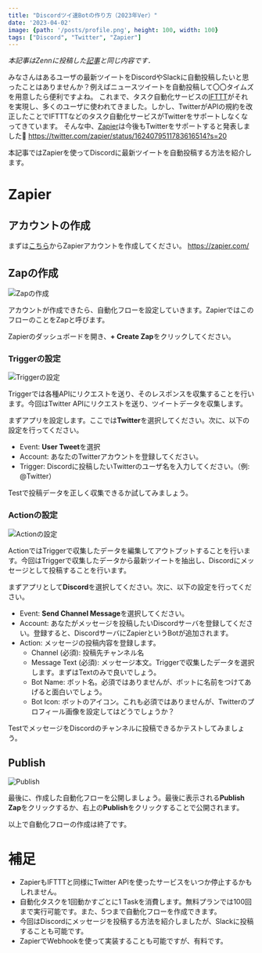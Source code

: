 ```yaml
---
title: "Discordツイ速Botの作り方（2023年Ver）"
date: '2023-04-02'
image: {path: '/posts/profile.png', height: 100, width: 100}
tags: ["Discord", "Twitter", "Zapier"]
---
```

*本記事はZennに投稿した[記事](https://zenn.dev/rmt_drums/articles/discord-twitter-bot)と同じ内容です．*

みなさんはあるユーザの最新ツイートをDiscordやSlackに自動投稿したいと思ったことはありませんか？例えばニュースツイートを自動投稿して〇〇タイムズを用意したら便利ですよね。
これまで、タスク自動化サービスの[IFTTT](https://ifttt.com/)がそれを実現し、多くのユーザに使われてきました。しかし、TwitterがAPIの規約を改正したことでIFTTTなどのタスク自動化サービスがTwitterをサポートしなくなってきています。
そんな中、[Zapier](https://zapier.com/)は今後もTwitterをサポートすると発表しました🎉
https://twitter.com/zapier/status/1624079511783616514?s=20

本記事ではZapierを使ってDiscordに最新ツイートを自動投稿する方法を紹介します。

# Zapier

## アカウントの作成

まずは[こちら](https://zapier.com/)からZapierアカウントを作成してください。
https://zapier.com/

## Zapの作成

![Zapの作成](/posts/discord-twitter-bot/create-zap.png)

アカウントが作成できたら、自動化フローを設定していきます。ZapierではこのフローのことをZapと呼びます。

Zapierのダッシュボードを開き、**+ Create Zap**をクリックしてください。

### Triggerの設定

![Triggerの設定](/posts/discord-twitter-bot/trigger.png)

Triggerでは各種APIにリクエストを送り、そのレスポンスを収集することを行います。今回はTwitter APIにリクエストを送り、ツイートデータを収集します。

まずアプリを設定します。ここでは**Twitter**を選択してください。次に、以下の設定を行ってください。

- Event: **User Tweet**を選択
- Account: あなたのTwitterアカウントを登録してください。
- Trigger: Discordに投稿したいTwitterのユーザ名を入力してください。（例: @Twitter）

Testで投稿データを正しく収集できるか試してみましょう。

### Actionの設定

![Actionの設定](/posts/discord-twitter-bot/action.png)

ActionではTriggerで収集したデータを編集してアウトプットすることを行います。今回はTriggerで収集したデータから最新ツイートを抽出し、Discordにメッセージとして投稿することを行います。

まずアプリとして**Discord**を選択してください。次に、以下の設定を行ってください。

* Event: **Send Channel Message**を選択してください。
* Account: あなたがメッセージを投稿したいDiscordサーバを登録してください。登録すると、DiscordサーバにZapierというBotが追加されます。
* Action: メッセージの投稿内容を登録します。
  * Channel (必須): 投稿先チャンネル名
  * Message Text (必須): メッセージ本文。Triggerで収集したデータを選択します。まずはTextのみで良いでしょう。
  * Bot Name: ボット名。必須ではありませんが、ボットに名前をつけてあげると面白いでしょう。
  * Bot Icon: ボットのアイコン。これも必須ではありませんが、Twitterのプロフィール画像を設定してはどうでしょうか？

TestでメッセージをDiscordのチャンネルに投稿できるかテストしてみましょう。

## Publish

![Publish](/posts/discord-twitter-bot/publish.png)

最後に、作成した自動化フローを公開しましょう。最後に表示される**Publish Zap**をクリックするか、右上の**Publish**をクリックすることで公開されます。

以上で自動化フローの作成は終了です。

# 補足

* ZapierもIFTTTと同様にTwitter APIを使ったサービスをいつか停止するかもしれません。
* 自動化タスクを1回動かすごとに1 Taskを消費します。無料プランでは100回まで実行可能です。また、5つまで自動化フローを作成できます。
* 今回はDiscordにメッセージを投稿する方法を紹介しましたが、Slackに投稿することも可能です。
* ZapierでWebhookを使って実装することも可能ですが、有料です。